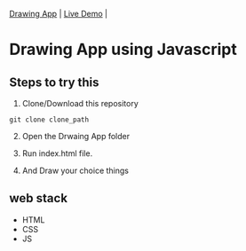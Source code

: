 [Drawing App](https://github.com/Ayush7614/50Days50Projects/tree/main/drawing-app)                                     | [Live Demo](https://50projects50days.com/projects/drawing-app/)                   |

# Drawing App using Javascript

## Steps to try this

1. Clone/Download this repository
```
git clone clone_path

```
2. Open the Drwaing App folder

3. Run index.html file.

4. And Draw your choice things

## web stack
- HTML
- CSS
- JS
